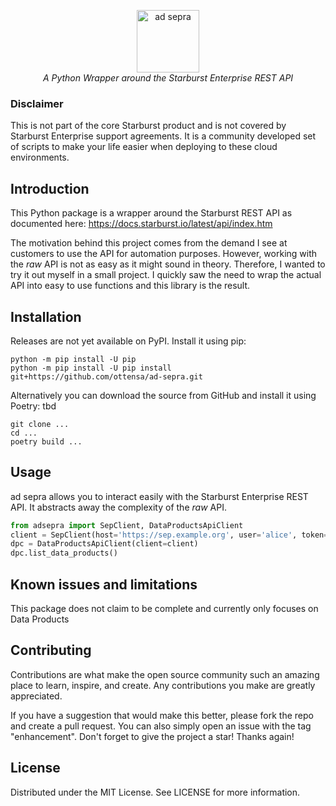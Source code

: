 <p align="center">
    <img height="100" alt="ad sepra" src="https://github.com/ottensa/ad-sepra/blob/main/docs/logo.png?raw=true" />
    <br>
    <i align="center">A Python Wrapper around the Starburst Enterprise REST API</i>
</p>

### Disclaimer
This is not part of the core Starburst product and is not covered by Starburst Enterprise support agreements. It is a community developed set of scripts to make your life easier when deploying to these cloud environments.

## Introduction
This Python package is a wrapper around the Starburst REST API as documented here:
https://docs.starburst.io/latest/api/index.htm

The motivation behind this project comes from the demand I see at customers to use the API for automation purposes.
However, working with the _raw_ API is not as easy as it might sound in theory.
Therefore, I wanted to try it out myself in a small project.
I quickly saw the need to wrap the actual API into easy to use functions and this library is the result.

## Installation
Releases are not yet available on PyPI. Install it using pip:

```shell
python -m pip install -U pip
python -m pip install -U pip install git+https://github.com/ottensa/ad-sepra.git
```

Alternatively you can download the source from GitHub and install it using Poetry: tbd

```shell
git clone ...
cd ...
poetry build ...
```

## Usage
ad sepra allows you to interact easily with the Starburst Enterprise REST API.
It abstracts away the complexity of the _raw_ API.

```python
from adsepra import SepClient, DataProductsApiClient
client = SepClient(host='https://sep.example.org', user='alice', token='Basic: xyz')
dpc = DataProductsApiClient(client=client)
dpc.list_data_products()
```

## Known issues and limitations
This package does not claim to be complete and currently only focuses on Data Products

## Contributing
Contributions are what make the open source community such an amazing place to learn, inspire, and create. 
Any contributions you make are greatly appreciated.

If you have a suggestion that would make this better, please fork the repo and create a pull request. 
You can also simply open an issue with the tag "enhancement". 
Don't forget to give the project a star! Thanks again!

## License
Distributed under the MIT License. See LICENSE for more information.
